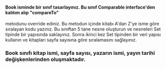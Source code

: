 #### Book isminde bir sınıf tasarlayınız. Bu sınıf Comparable interface'den kalıtım alıp "compareTo" 
metodunu override ediniz. Bu metodun içinde kitabı A'dan Z'ye isme göre sıralayan kodu yazınız. 
Bu sınıftan 5 tane nesne oluşturun ve nesneleri Set tipinde bir yapısında saklayınız. 
Sonra ikinci kez Set tipinden bir veri yapısı kullanın ve kitapları sayfa sayısına göre sıralamasını sağlayınız.



### Book sınıfı kitap ismi, sayfa sayısı, yazarın ismi, yayın tarihi değişkenlerinden oluşmaktadır.

